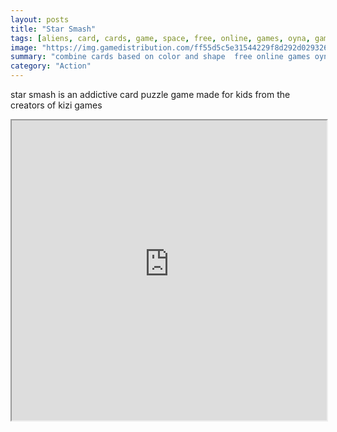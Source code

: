 ```yaml
---
layout: posts
title: "Star Smash"
tags: [aliens, card, cards, game, space, free, online, games, oyna, game, free, games, play, play, games]
image: "https://img.gamedistribution.com/ff55d5c5e31544229f8d292d029326df.jpg"
summary: "combine cards based on color and shape  free online games oyna game free games play play games"
category: "Action"
---
```


star smash is an addictive card puzzle game made for kids from the creators of kizi games

<iframe width="100%" height="480px;" src="https://html5.gamedistribution.com/ff55d5c5e31544229f8d292d029326df/"></iframe>